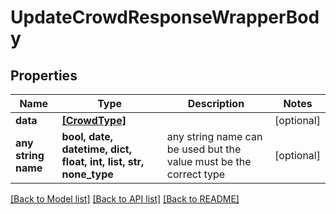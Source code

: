 # UpdateCrowdResponseWrapperBody


## Properties
Name | Type | Description | Notes
------------ | ------------- | ------------- | -------------
**data** | [**[CrowdType]**](CrowdType.md) |  | [optional] 
**any string name** | **bool, date, datetime, dict, float, int, list, str, none_type** | any string name can be used but the value must be the correct type | [optional]

[[Back to Model list]](../README.md#documentation-for-models) [[Back to API list]](../README.md#documentation-for-api-endpoints) [[Back to README]](../README.md)



